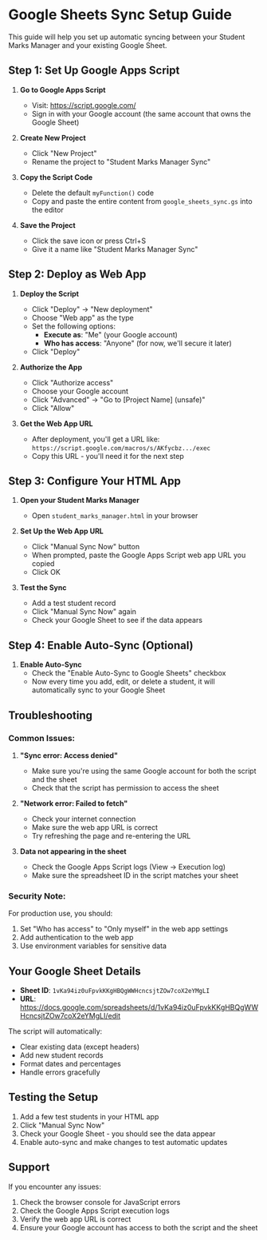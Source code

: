 # Google Sheets Sync Setup Guide

This guide will help you set up automatic syncing between your Student Marks Manager and your existing Google Sheet.

## Step 1: Set Up Google Apps Script

1. **Go to Google Apps Script**
   - Visit: https://script.google.com/
   - Sign in with your Google account (the same account that owns the Google Sheet)

2. **Create New Project**
   - Click "New Project"
   - Rename the project to "Student Marks Manager Sync"

3. **Copy the Script Code**
   - Delete the default `myFunction()` code
   - Copy and paste the entire content from `google_sheets_sync.gs` into the editor

4. **Save the Project**
   - Click the save icon or press Ctrl+S
   - Give it a name like "Student Marks Manager Sync"

## Step 2: Deploy as Web App

1. **Deploy the Script**
   - Click "Deploy" → "New deployment"
   - Choose "Web app" as the type
   - Set the following options:
     - **Execute as**: "Me" (your Google account)
     - **Who has access**: "Anyone" (for now, we'll secure it later)
   - Click "Deploy"

2. **Authorize the App**
   - Click "Authorize access"
   - Choose your Google account
   - Click "Advanced" → "Go to [Project Name] (unsafe)"
   - Click "Allow"

3. **Get the Web App URL**
   - After deployment, you'll get a URL like:
     `https://script.google.com/macros/s/AKfycbz.../exec`
   - Copy this URL - you'll need it for the next step

## Step 3: Configure Your HTML App

1. **Open your Student Marks Manager**
   - Open `student_marks_manager.html` in your browser

2. **Set Up the Web App URL**
   - Click "Manual Sync Now" button
   - When prompted, paste the Google Apps Script web app URL you copied
   - Click OK

3. **Test the Sync**
   - Add a test student record
   - Click "Manual Sync Now" again
   - Check your Google Sheet to see if the data appears

## Step 4: Enable Auto-Sync (Optional)

1. **Enable Auto-Sync**
   - Check the "Enable Auto-Sync to Google Sheets" checkbox
   - Now every time you add, edit, or delete a student, it will automatically sync to your Google Sheet

## Troubleshooting

### Common Issues:

1. **"Sync error: Access denied"**
   - Make sure you're using the same Google account for both the script and the sheet
   - Check that the script has permission to access the sheet

2. **"Network error: Failed to fetch"**
   - Check your internet connection
   - Make sure the web app URL is correct
   - Try refreshing the page and re-entering the URL

3. **Data not appearing in the sheet**
   - Check the Google Apps Script logs (View → Execution log)
   - Make sure the spreadsheet ID in the script matches your sheet

### Security Note:
For production use, you should:
1. Set "Who has access" to "Only myself" in the web app settings
2. Add authentication to the web app
3. Use environment variables for sensitive data

## Your Google Sheet Details

- **Sheet ID**: `1vKa94iz0uFpvkKKgHBQgWWHcncsjtZOw7coX2eYMgLI`
- **URL**: https://docs.google.com/spreadsheets/d/1vKa94iz0uFpvkKKgHBQgWWHcncsjtZOw7coX2eYMgLI/edit

The script will automatically:
- Clear existing data (except headers)
- Add new student records
- Format dates and percentages
- Handle errors gracefully

## Testing the Setup

1. Add a few test students in your HTML app
2. Click "Manual Sync Now"
3. Check your Google Sheet - you should see the data appear
4. Enable auto-sync and make changes to test automatic updates

## Support

If you encounter any issues:
1. Check the browser console for JavaScript errors
2. Check the Google Apps Script execution logs
3. Verify the web app URL is correct
4. Ensure your Google account has access to both the script and the sheet 